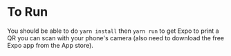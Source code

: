 # To Run
You should be able to do `yarn install` then `yarn run` to get 
Expo to print a QR you can scan with your phone's camera (also need to download
the free Expo app from the App store). 

